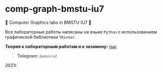 # comp-graph-bmstu-iu7
:movie_camera: Computer Graphics labs in BMSTU IU7 :movie_camera:

Все лабораторные работы написаны на языке `Python` с использованием графической библиотеки `TKinter`.

__Теория к лабораторным работам и к экзамену:__ [тык](https://github.com/Justarone/bmstu-cg/wiki)



> __Telegram:__ `@amunra2`

2021г.